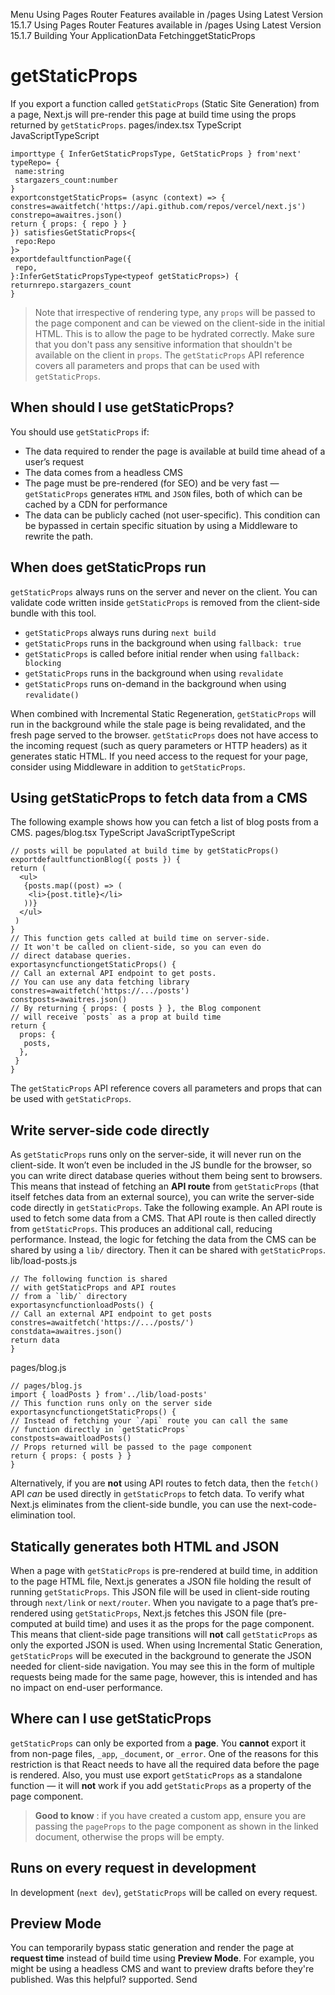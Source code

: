 Menu
Using Pages Router
Features available in /pages
Using Latest Version
15.1.7
Using Pages Router
Features available in /pages
Using Latest Version
15.1.7
Building Your ApplicationData FetchinggetStaticProps
# getStaticProps
If you export a function called `getStaticProps` (Static Site Generation) from a page, Next.js will pre-render this page at build time using the props returned by `getStaticProps`.
pages/index.tsx
TypeScript
JavaScriptTypeScript
```
importtype { InferGetStaticPropsType, GetStaticProps } from'next'
typeRepo= {
 name:string
 stargazers_count:number
}
exportconstgetStaticProps= (async (context) => {
constres=awaitfetch('https://api.github.com/repos/vercel/next.js')
constrepo=awaitres.json()
return { props: { repo } }
}) satisfiesGetStaticProps<{
 repo:Repo
}>
exportdefaultfunctionPage({
 repo,
}:InferGetStaticPropsType<typeof getStaticProps>) {
returnrepo.stargazers_count
}
```

> Note that irrespective of rendering type, any `props` will be passed to the page component and can be viewed on the client-side in the initial HTML. This is to allow the page to be hydrated correctly. Make sure that you don't pass any sensitive information that shouldn't be available on the client in `props`.
The `getStaticProps` API reference covers all parameters and props that can be used with `getStaticProps`.
## When should I use getStaticProps?
You should use `getStaticProps` if:
  * The data required to render the page is available at build time ahead of a user’s request
  * The data comes from a headless CMS
  * The page must be pre-rendered (for SEO) and be very fast — `getStaticProps` generates `HTML` and `JSON` files, both of which can be cached by a CDN for performance
  * The data can be publicly cached (not user-specific). This condition can be bypassed in certain specific situation by using a Middleware to rewrite the path.


## When does getStaticProps run
`getStaticProps` always runs on the server and never on the client. You can validate code written inside `getStaticProps` is removed from the client-side bundle with this tool.
  * `getStaticProps` always runs during `next build`
  * `getStaticProps` runs in the background when using `fallback: true`
  * `getStaticProps` is called before initial render when using `fallback: blocking`
  * `getStaticProps` runs in the background when using `revalidate`
  * `getStaticProps` runs on-demand in the background when using `revalidate()`


When combined with Incremental Static Regeneration, `getStaticProps` will run in the background while the stale page is being revalidated, and the fresh page served to the browser.
`getStaticProps` does not have access to the incoming request (such as query parameters or HTTP headers) as it generates static HTML. If you need access to the request for your page, consider using Middleware in addition to `getStaticProps`.
## Using getStaticProps to fetch data from a CMS
The following example shows how you can fetch a list of blog posts from a CMS.
pages/blog.tsx
TypeScript
JavaScriptTypeScript
```
// posts will be populated at build time by getStaticProps()
exportdefaultfunctionBlog({ posts }) {
return (
  <ul>
   {posts.map((post) => (
    <li>{post.title}</li>
   ))}
  </ul>
 )
}
// This function gets called at build time on server-side.
// It won't be called on client-side, so you can even do
// direct database queries.
exportasyncfunctiongetStaticProps() {
// Call an external API endpoint to get posts.
// You can use any data fetching library
constres=awaitfetch('https://.../posts')
constposts=awaitres.json()
// By returning { props: { posts } }, the Blog component
// will receive `posts` as a prop at build time
return {
  props: {
   posts,
  },
 }
}
```

The `getStaticProps` API reference covers all parameters and props that can be used with `getStaticProps`.
## Write server-side code directly
As `getStaticProps` runs only on the server-side, it will never run on the client-side. It won’t even be included in the JS bundle for the browser, so you can write direct database queries without them being sent to browsers.
This means that instead of fetching an **API route** from `getStaticProps` (that itself fetches data from an external source), you can write the server-side code directly in `getStaticProps`.
Take the following example. An API route is used to fetch some data from a CMS. That API route is then called directly from `getStaticProps`. This produces an additional call, reducing performance. Instead, the logic for fetching the data from the CMS can be shared by using a `lib/` directory. Then it can be shared with `getStaticProps`.
lib/load-posts.js
```
// The following function is shared
// with getStaticProps and API routes
// from a `lib/` directory
exportasyncfunctionloadPosts() {
// Call an external API endpoint to get posts
constres=awaitfetch('https://.../posts/')
constdata=awaitres.json()
return data
}
```

pages/blog.js
```
// pages/blog.js
import { loadPosts } from'../lib/load-posts'
// This function runs only on the server side
exportasyncfunctiongetStaticProps() {
// Instead of fetching your `/api` route you can call the same
// function directly in `getStaticProps`
constposts=awaitloadPosts()
// Props returned will be passed to the page component
return { props: { posts } }
}
```

Alternatively, if you are **not** using API routes to fetch data, then the `fetch()` API _can_ be used directly in `getStaticProps` to fetch data.
To verify what Next.js eliminates from the client-side bundle, you can use the next-code-elimination tool.
## Statically generates both HTML and JSON
When a page with `getStaticProps` is pre-rendered at build time, in addition to the page HTML file, Next.js generates a JSON file holding the result of running `getStaticProps`.
This JSON file will be used in client-side routing through `next/link` or `next/router`. When you navigate to a page that’s pre-rendered using `getStaticProps`, Next.js fetches this JSON file (pre-computed at build time) and uses it as the props for the page component. This means that client-side page transitions will **not** call `getStaticProps` as only the exported JSON is used.
When using Incremental Static Generation, `getStaticProps` will be executed in the background to generate the JSON needed for client-side navigation. You may see this in the form of multiple requests being made for the same page, however, this is intended and has no impact on end-user performance.
## Where can I use getStaticProps
`getStaticProps` can only be exported from a **page**. You **cannot** export it from non-page files, `_app`, `_document`, or `_error`.
One of the reasons for this restriction is that React needs to have all the required data before the page is rendered.
Also, you must use export `getStaticProps` as a standalone function — it will **not** work if you add `getStaticProps` as a property of the page component.
> **Good to know** : if you have created a custom app, ensure you are passing the `pageProps` to the page component as shown in the linked document, otherwise the props will be empty.
## Runs on every request in development
In development (`next dev`), `getStaticProps` will be called on every request.
## Preview Mode
You can temporarily bypass static generation and render the page at **request time** instead of build time using **Preview Mode**. For example, you might be using a headless CMS and want to preview drafts before they're published.
Was this helpful?
supported.
Send
